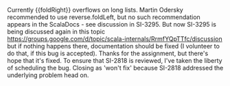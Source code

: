 Currently {{foldRight}} overflows on long lists. Martin Odersky recommended to use reverse.foldLeft, but no such recommendation appears in the ScalaDocs - see discussion in SI-3295. But now SI-3295 is being discussed again in this topic
https://groups.google.com/d/topic/scala-internals/RrmfYQpTTfc/discussion
but if nothing happens there, documentation should be fixed (I volunteer to do that, if this bug is accepted).
Thanks for the assignment, but there's hope that it's fixed. To ensure that SI-2818 is reviewed, I've taken the liberty of scheduling the bug.
Closing as 'won't fix' because SI-2818 addressed the underlying problem head on.

